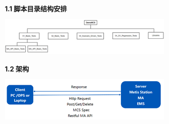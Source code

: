 ## 1.1 脚本目录结构安排
![image_1gb48vsb77vm4ud1671f101fuf1t.png-25.5kB](picture/directory.png)

## 1.2 架构
![image_1gb494uuh1jbq1ttedu1he51q472a.png-26.4kB](picture/structure.png)

